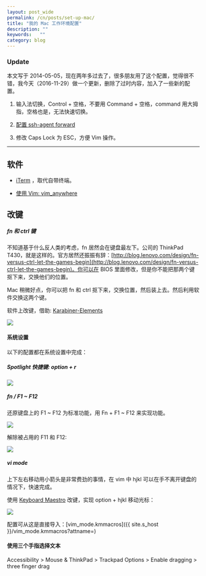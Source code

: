 ```yaml
---
layout: post_wide
permalink: /cn/posts/set-up-mac/
title: "我的 Mac 工作环境配置"
description: ""
keywords:   ""
category: blog
---
```


### Update

本文写于 2014-05-05，现在两年多过去了，很多朋友用了这个配置，觉得很不错，我今天（2016-11-29）做一个更新，删除了过时内容，加入了一些新的配置。

1. 输入法切换，Control + 空格，不要用 Command + 空格，command 用大拇指，空格也是，无法快速切换。

2. [配置 ssh-agent forward](https://www.liaohuqiu.com/cn/posts/ssh-agent-forward/)

3. 修改 Caps Lock 为 ESC，方便 Vim 操作。

---

## 软件

*   [iTerm](http://www.iterm2.com/) ，取代自带终端。

*   [使用 Vim: vim_anywhere](https://github.com/liaohuqiu/vim_anywhere) 

## 改键

##### fn 和 ctrl 键

不知道基于什么反人类的考虑，fn 居然会在键盘最左下。公司的 ThinkPad T430，就是这样的。官方居然还振振有辞：[http://blog.lenovo.com/design/fn-versus-ctrl-let-the-games-begin](http://blog.lenovo.com/design/fn-versus-ctrl-let-the-games-begin)。你可以在 BIOS 里面修改，但是你不能把那两个键抠下来，交换他们的位置。

Mac 稍微好点，你可以把 fn 和 ctrl 抠下来，交换位置，然后装上去。然后利用软件交换这两个键。

软件上改键，借助:  [Karabiner-Elements](https://github.com/tekezo/Karabiner-Elements) 

<img src="{{ site.s_host }}/mac-setup-keys-fn-ctrl-01.png"/>

#### 系统设置

以下的配置都在系统设置中完成：

##### Spotlight 快捷键: option + r

<img src="{{ site.s_host }}/mac-setup-keys-spotlight.png"/>

##### fn / F1 ~ F12

还原键盘上的 F1 ~ F12 为标准功能，用 Fn + F1 ~ F12 来实现功能。

<img src="{{ site.s_host }}/mac-setup-keys-fn.png"/>

解除被占用的 F11 和 F12:

<img src="{{ site.s_host }}/mac-setup-keys-f11-f12.png"/>

##### vi mode

上下左右移动用小箭头是非常费劲的事情，在 vim 中 hjkl 可以在手不离开键盘的情况下，快速完成。

使用 [Keyboard Maestro](https://www.keyboardmaestro.com/main/) 改键，实现 option + hjkl 移动光标：

<img src="{{ site.s_host }}/mac-setup-keys-vi-mode-01.png"/>

配置可从这是直接导入：[vim_mode.kmmacros]({{ site.s_host }}/vim_mode.kmmacros?attname=)

#### 使用三个手指选择文本 

Accessibility > Mouse & ThinkPad > Trackpad Options > Enable dragging > three finger drag
